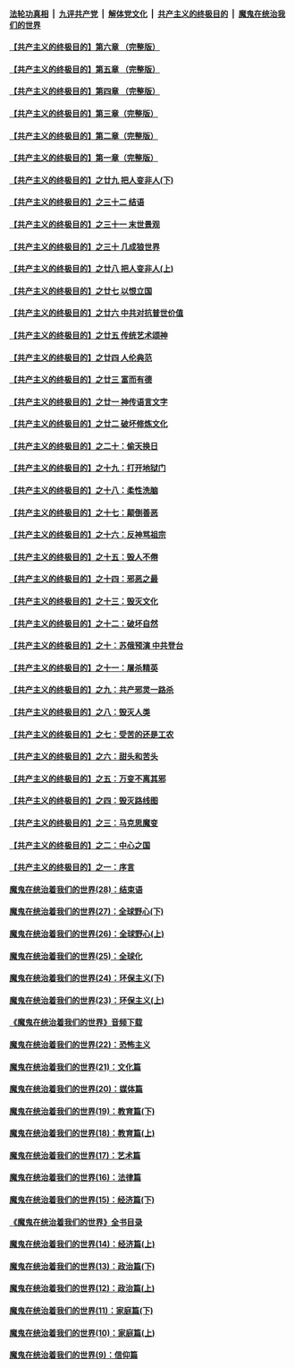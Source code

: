####  [法轮功真相](../../../../basic/blob/master/README.md?t=04070701) &nbsp;|&nbsp; [九评共产党](../../../../9ping.md/blob/master/README.md?t=04070701) &nbsp;|&nbsp; [解体党文化](../../../../jtdwh.md/blob/master/README.md?t=04070701)  &nbsp;|&nbsp; [共产主义的终极目的](../../../../gczydzjmd.md/blob/master/README.md?t=04070701) &nbsp;|&nbsp; [魔鬼在统治我们的世界](../../../../mgztzwmdsj.md/blob/master/README.md?t=04070701) 

#### [【共产主义的终极目的】第六章 （完整版）](../pages/nsc422/n11428913.md?t=04070701) 

#### [【共产主义的终极目的】第五章 （完整版）](../pages/nsc422/n11428912.md?t=04070701) 

#### [【共产主义的终极目的】第四章 （完整版）](../pages/nsc422/n11428907.md?t=04070701) 

#### [【共产主义的终极目的】第三章（完整版）](../pages/nsc422/n11428848.md?t=04070701) 

#### [【共产主义的终极目的】第二章（完整版）](../pages/nsc422/n11428831.md?t=04070701) 

#### [【共产主义的终极目的】第一章（完整版）](../pages/nsc422/n11417651.md?t=04070701) 

#### [【共产主义的终极目的】之廿九 把人变非人(下)](../pages/nsc422/n11344140.md?t=04070701) 

#### [【共产主义的终极目的】之三十二 结语](../pages/nsc422/n11360535.md?t=04070701) 

#### [【共产主义的终极目的】之三十一 末世景观](../pages/nsc422/n11351129.md?t=04070701) 

#### [【共产主义的终极目的】之三十 几成狼世界](../pages/nsc422/n11348280.md?t=04070701) 

#### [【共产主义的终极目的】之廿八 把人变非人(上)](../pages/nsc422/n11340492.md?t=04070701) 

#### [【共产主义的终极目的】之廿七 以恨立国](../pages/nsc422/n11336944.md?t=04070701) 

#### [【共产主义的终极目的】之廿六 中共对抗普世价值](../pages/nsc422/n11324785.md?t=04070701) 

#### [【共产主义的终极目的】之廿五 传统艺术颂神](../pages/nsc422/n11296396.md?t=04070701) 

#### [【共产主义的终极目的】之廿四 人伦典范](../pages/nsc422/n11296397.md?t=04070701) 

#### [【共产主义的终极目的】之廿三 富而有德](../pages/nsc422/n11283598.md?t=04070701) 

#### [【共产主义的终极目的】之廿一 神传语言文字](../pages/nsc422/n11263265.md?t=04070701) 

#### [【共产主义的终极目的】之廿二 破坏修炼文化](../pages/nsc422/n11245728.md?t=04070701) 

#### [【共产主义的终极目的】之二十：偷天换日](../pages/nsc422/n11238846.md?t=04070701) 

#### [【共产主义的终极目的】之十九：打开地狱门](../pages/nsc422/n11206376.md?t=04070701) 

#### [【共产主义的终极目的】之十八：柔性洗脑](../pages/nsc422/n11199994.md?t=04070701) 

#### [【共产主义的终极目的】之十七：颠倒善恶](../pages/nsc422/n11179782.md?t=04070701) 

#### [【共产主义的终极目的】之十六：反神骂祖宗](../pages/nsc422/n11166798.md?t=04070701) 

#### [【共产主义的终极目的】之十五：毁人不倦](../pages/nsc422/n11166792.md?t=04070701) 

#### [【共产主义的终极目的】之十四：邪恶之最](../pages/nsc422/n11150249.md?t=04070701) 

#### [【共产主义的终极目的】之十三：毁灭文化](../pages/nsc422/n11135227.md?t=04070701) 

#### [【共产主义的终极目的】之十二：破坏自然](../pages/nsc422/n11135214.md?t=04070701) 

#### [【共产主义的终极目的】之十：苏俄预演 中共登台](../pages/nsc422/n11118424.md?t=04070701) 

#### [【共产主义的终极目的】之十一：屠杀精英](../pages/nsc422/n11118442.md?t=04070701) 

#### [【共产主义的终极目的】之九：共产邪灵一路杀](../pages/nsc422/n11114139.md?t=04070701) 

#### [【共产主义的终极目的】之八：毁灭人类](../pages/nsc422/n11108503.md?t=04070701) 

#### [【共产主义的终极目的】之七：受苦的还是工农](../pages/nsc422/n11101809.md?t=04070701) 

#### [【共产主义的终极目的】之六：甜头和苦头](../pages/nsc422/n11096971.md?t=04070701) 

#### [【共产主义的终极目的】之五：万变不离其邪](../pages/nsc422/n11091285.md?t=04070701) 

#### [【共产主义的终极目的】之四：毁灭路线图](../pages/nsc422/n11086284.md?t=04070701) 

#### [【共产主义的终极目的】之三：马克思魔变](../pages/nsc422/n11061941.md?t=04070701) 

#### [【共产主义的终极目的】之二：中心之国](../pages/nsc422/n11047728.md?t=04070701) 

#### [【共产主义的终极目的】之一：序言](../pages/nsc422/n11086077.md?t=04070701) 

#### [魔鬼在统治着我们的世界(28)：结束语](../pages/nsc422/n10936246.md?t=04070701) 

#### [魔鬼在统治着我们的世界(27)：全球野心(下)](../pages/nsc422/n10928319.md?t=04070701) 

#### [魔鬼在统治着我们的世界(26)：全球野心(上)](../pages/nsc422/n10900318.md?t=04070701) 

#### [魔鬼在统治着我们的世界(25)：全球化](../pages/nsc422/n10788205.md?t=04070701) 

#### [魔鬼在统治着我们的世界(24)：环保主义(下)](../pages/nsc422/n10695307.md?t=04070701) 

#### [魔鬼在统治着我们的世界(23)：环保主义(上)](../pages/nsc422/n10688613.md?t=04070701) 

#### [《魔鬼在统治着我们的世界》音频下载](../pages/nsc422/n10635553.md?t=04070701) 

#### [魔鬼在统治着我们的世界(22)：恐怖主义](../pages/nsc422/n10614727.md?t=04070701) 

#### [魔鬼在统治着我们的世界(21)：文化篇](../pages/nsc422/n10597706.md?t=04070701) 

#### [魔鬼在统治着我们的世界(20)：媒体篇](../pages/nsc422/n10586579.md?t=04070701) 

#### [魔鬼在统治着我们的世界(19)：教育篇(下)](../pages/nsc422/n10564808.md?t=04070701) 

#### [魔鬼在统治着我们的世界(18)：教育篇(上)](../pages/nsc422/n10526970.md?t=04070701) 

#### [魔鬼在统治着我们的世界(17)：艺术篇](../pages/nsc422/n10499093.md?t=04070701) 

#### [魔鬼在统治着我们的世界(16)：法律篇](../pages/nsc422/n10485969.md?t=04070701) 

#### [魔鬼在统治着我们的世界(15)：经济篇(下)](../pages/nsc422/n10469975.md?t=04070701) 

#### [《魔鬼在统治着我们的世界》全书目录](../pages/nsc422/n10464261.md?t=04070701) 

#### [魔鬼在统治着我们的世界(14)：经济篇(上)](../pages/nsc422/n10457370.md?t=04070701) 

#### [魔鬼在统治着我们的世界(13)：政治篇(下)](../pages/nsc422/n10448270.md?t=04070701) 

#### [魔鬼在统治着我们的世界(12)：政治篇(上)](../pages/nsc422/n10444576.md?t=04070701) 

#### [魔鬼在统治着我们的世界(11)：家庭篇(下)](../pages/nsc422/n10440961.md?t=04070701) 

#### [魔鬼在统治着我们的世界(10)：家庭篇(上)](../pages/nsc422/n10435448.md?t=04070701) 

#### [魔鬼在统治着我们的世界(9)：信仰篇](../pages/nsc422/n10432159.md?t=04070701) 

